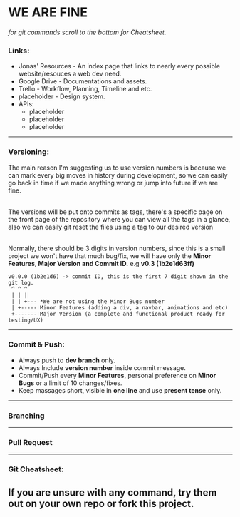 # WE ARE FINE
*for git commands scroll to the bottom for Cheatsheet.*

### Links:
* Jonas' Resources - An index page that links to nearly every possible website/resouces a web dev need.
* Google Drive - Documentations and assets.
* Trello - Workflow, Planning, Timeline and etc.
* placeholder - Design system.
* APIs:
  * placeholder
  * placeholder
  * placeholder
---
### Versioning:
The main reason I'm suggesting us to use version numbers is because we can mark every big moves in history during development, so we can easily go back in time if we made anything wrong or jump into future if we are fine. <br><br>

The versions will be put onto commits as tags, there's a specific page on the front page of the repository where you can view all the tags in a glance, also we can easily git reset the files using a tag to our desired version <br><br>

Normally, there should be 3 digits in version numbers, since this is a small project we won't have that much bug/fix, we will have only the **Minor Features, Major Version and Commit ID.** e.g **v0.3 (1b2e1d63ff)**

```
v0.0.0 (1b2e1d6) -> commit ID, this is the first 7 digit shown in the git log.
 ^ ^ ^
 | | |
 | | +--- *We are not using the Minor Bugs number
 | +----- Minor Features (adding a div, a navbar, animations and etc)
 +------- Major Version (a complete and functional product ready for testing/UX)
```
---

### Commit & Push:
* Always push to **dev branch** only.
* Always Include **version number** inside commit message.
* Commit/Push every **Minor Features**, personal preference on **Minor Bugs** or a limit of 10 changes/fixes.
* Keep massages short, visible in **one line** and use **present tense** only.
---

### Branching
---

### Pull Request
---

### Git Cheatsheet:
If you are unsure with any command, try them out on your own repo or fork this project.
---



